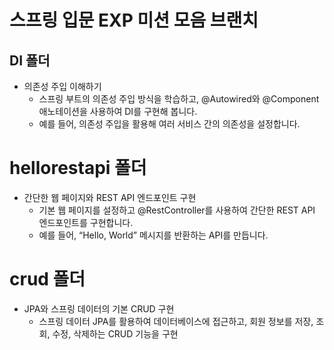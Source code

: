 # 스프링 입문 EXP 미션 모음 브랜치

## DI 폴더
- 의존성 주입 이해하기
  - 스프링 부트의 의존성 주입 방식을 학습하고, @Autowired와 @Component 애노테이션을 사용하여 DI를 구현해 봅니다. 
  - 예를 들어, 의존성 주입을 활용해 여러 서비스 간의 의존성을 설정합니다.

# hellorestapi 폴더
- 간단한 웹 페이지와 REST API 엔드포인트 구현
  - 기본 웹 페이지를 설정하고 @RestController를 사용하여 간단한 REST API 엔드포인트를 구현합니다. 
  - 예를 들어, “Hello, World” 메시지를 반환하는 API를 만듭니다. 

# crud 폴더
- JPA와 스프링 데이터의 기본 CRUD 구현
  - 스프링 데이터 JPA를 활용하여 데이터베이스에 접근하고, 회원 정보를 저장, 조회, 수정, 삭제하는 CRUD 기능을 구현